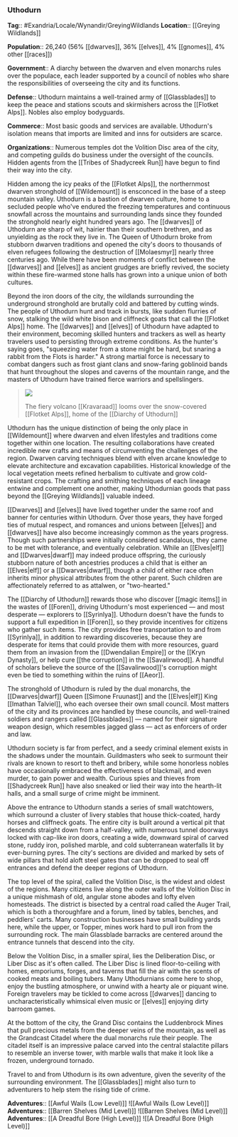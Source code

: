 ### Uthodurn
**Tag**:: #Exandria/Locale/Wynandir/GreyingWildlands
**Location**:: [[Greying Wildlands]]

**Population**:: 26,240 (56% [[dwarves]], 36% [[elves]], 4% [[gnomes]], 4% other [[races]])

**Government**:: A diarchy between the dwarven and elven monarchs rules over the populace, each leader supported by a council of nobles who share the responsibilities of overseeing the city and its functions.

**Defense**:: Uthodurn maintains a well-trained army of [[Glassblades]] to keep the peace and stations scouts and skirmishers across the [[Flotket Alps]]. Nobles also employ bodyguards.

**Commerce**:: Most basic goods and services are available. Uthodurn's isolation means that imports are limited and inns for outsiders are scarce.

**Organizations**:: Numerous temples dot the Volition Disc area of the city, and competing guilds do business under the oversight of the councils. Hidden agents from the [[Tribes of Shadycreek Run]] have begun to find their way into the city.

Hidden among the icy peaks of the [[Flotket Alps]], the northernmost dwarven stronghold of [[Wildemount]] is ensconced in the base of a steep mountain valley. Uthodurn is a bastion of dwarven culture, home to a secluded people who've endured the freezing temperatures and continuous snowfall across the mountains and surrounding lands since they founded the stronghold nearly eight hundred years ago. The [[dwarves]] of Uthodurn are sharp of wit, hairier than their southern brethren, and as unyielding as the rock they live in. The Queen of Uthodurn broke from stubborn dwarven traditions and opened the city's doors to thousands of elven refugees following the destruction of [[Molaesmyr]] nearly three centuries ago. While there have been moments of conflict between the [[dwarves]] and [[elves]] as ancient grudges are briefly revived, the society within these fire-warmed stone halls has grown into a unique union of both cultures.

Beyond the iron doors of the city, the wildlands surrounding the underground stronghold are brutally cold and battered by cutting winds. The people of Uthodurn hunt and track in bursts, like sudden flurries of snow, stalking the wild white bison and cliffneck goats that call the [[Flotket Alps]] home. The [[dwarves]] and [[elves]] of Uthodurn have adapted to their environment, becoming skilled hunters and trackers as well as hearty travelers used to persisting through extreme conditions. As the hunter's saying goes, "squeezing water from a stone might be hard, but snaring a rabbit from the Flots is harder." A strong martial force is necessary to combat dangers such as frost giant clans and snow-faring goblinoid bands that hunt throughout the slopes and caverns of the mountain range, and the masters of Uthodurn have trained fierce warriors and spellslingers.

> ![](https://media.dndbeyond.com/compendium-images/egtw/yDOyqyOocErRgYJK/03-16.png)
> 
> The fiery volcano [[Kravaraad]] looms over the snow-covered [[Flotket Alps]], home of the [[Diarchy of Uthodurn]]

Uthodurn has the unique distinction of being the only place in [[Wildemount]] where dwarven and elven lifestyles and traditions come together within one location. The resulting collaborations have created incredible new crafts and means of circumventing the challenges of the region. Dwarven carving techniques blend with elven arcane knowledge to elevate architecture and excavation capabilities. Historical knowledge of the local vegetation meets refined herbalism to cultivate and grow cold-resistant crops. The crafting and smithing techniques of each lineage entwine and complement one another, making Uthodurnian goods that pass beyond the [[Greying Wildlands]] valuable indeed.

[[Dwarves]] and [[elves]] have lived together under the same roof and banner for centuries within Uthodurn. Over those years, they have forged ties of mutual respect, and romances and unions between [[elves]] and [[dwarves]] have also become increasingly common as the years progress. Though such partnerships were initially considered scandalous, they came to be met with tolerance, and eventually celebration. While an [[Elves|elf]] and [[Dwarves|dwarf]] may indeed produce offspring, the curiously stubborn nature of both ancestries produces a child that is either an [[Elves|elf]] or a [[Dwarves|dwarf]], though a child of either race often inherits minor physical attributes from the other parent. Such children are affectionately referred to as attalwen, or "two-hearted."

The [[Diarchy of Uthodurn]] rewards those who discover [[magic items]] in the wastes of [[Foren]], driving Uthodurn's most experienced — and most desperate — explorers to [[Syrinlya]]. Uthodurn doesn't have the funds to support a full expedition in [[Foren]], so they provide incentives for citizens who gather such items. The city provides free transportation to and from [[Syrinlya]], in addition to rewarding discoveries, because they are desperate for items that could provide them with more resources, guard them from an invasion from the [[Dwendalian Empire]] or the [[Kryn Dynasty]], or help cure [[the corruption]] in the [[Savalirwood]]. A handful of scholars believe the source of the [[Savalirwood]]'s corruption might even be tied to something within the ruins of [[Aeor]].

The stronghold of Uthodurn is ruled by the dual monarchs, the [[Dwarves|dwarf]] Queen [[Simone Fruunast]] and the [[Elves|elf]] King [[Imathan Talviel]], who each oversee their own small council. Most matters of the city and its provinces are handled by these councils, and well-trained soldiers and rangers called [[Glassblades]] — named for their signature weapon design, which resembles jagged glass — act as enforcers of order and law.

Uthodurn society is far from perfect, and a seedy criminal element exists in the shadows under the mountain. Guildmasters who seek to surmount their rivals are known to resort to theft and bribery, while some honorless nobles have occasionally embraced the effectiveness of blackmail, and even murder, to gain power and wealth. Curious spies and thieves from [[Shadycreek Run]] have also sneaked or lied their way into the hearth-lit halls, and a small surge of crime might be imminent.

Above the entrance to Uthodurn stands a series of small watchtowers, which surround a cluster of livery stables that house thick-coated, hardy horses and cliffneck goats. The entire city is built around a vertical pit that descends straight down from a half-valley, with numerous tunnel doorways locked with cap-like iron doors, creating a wide, downward spiral of carved stone, ruddy iron, polished marble, and cold subterranean waterfalls lit by ever-burning pyres. The city's sections are divided and marked by sets of wide pillars that hold aloft steel gates that can be dropped to seal off entrances and defend the deeper regions of Uthodurn.

The top level of the spiral, called the Volition Disc, is the widest and oldest of the regions. Many citizens live along the outer walls of the Volition Disc in a unique mishmash of old, angular stone abodes and lofty elven homesteads. The district is bisected by a central road called the Auger Trail, which is both a thoroughfare and a forum, lined by tables, benches, and peddlers' carts. Many construction businesses have small building yards here, while the upper, or Topper, mines work hard to pull iron from the surrounding rock. The main Glassblade barracks are centered around the entrance tunnels that descend into the city.

Below the Volition Disc, in a smaller spiral, lies the Deliberation Disc, or Liber Disc as it's often called. The Liber Disc is lined floor-to-ceiling with homes, emporiums, forges, and taverns that fill the air with the scents of cooked meats and boiling tubers. Many Uthodurnians come here to shop, enjoy the bustling atmosphere, or unwind with a hearty ale or piquant wine. Foreign travelers may be tickled to come across [[dwarves]] dancing to uncharacteristically whimsical elven music or [[elves]] enjoying dirty barroom games.

At the bottom of the city, the Grand Disc contains the Luddenbrock Mines that pull precious metals from the deeper veins of the mountain, as well as the Grandcast Citadel where the dual monarchs rule their people. The citadel itself is an impressive palace carved into the central stalactite pillars to resemble an inverse tower, with marble walls that make it look like a frozen, underground tornado.

Travel to and from Uthodurn is its own adventure, given the severity of the surrounding environment. The [[Glassblades]] might also turn to adventurers to help stem the rising tide of crime.

**Adventures**:: [[Awful Wails (Low Level)]]
![[Awful Wails (Low Level)]]
**Adventures**:: [[Barren Shelves (Mid Level)]]
![[Barren Shelves (Mid Level)]]
**Adventures**:: [[A Dreadful Bore (High Level)]]
![[A Dreadful Bore (High Level)]]